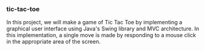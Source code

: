 ### tic-tac-toe

In this project, we will make a game of Tic Tac Toe by implementing a graphical user interface using Java's Swing library and MVC architecture.
In this implementation, a single move is made by responding to a mouse click in the appropriate area of the screen.

